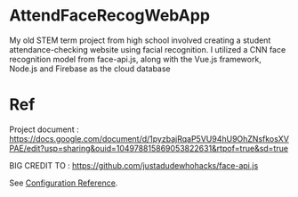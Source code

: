 # AttendFaceRecogWebApp
My old STEM term project from high school involved creating a student attendance-checking website using facial recognition. I utilized a CNN face recognition model from face-api.js, along with the Vue.js framework, Node.js and Firebase as the cloud database

# Ref
Project document : https://docs.google.com/document/d/1pyzbajRqaP5VU94hU9OhZNsfkosXVPAE/edit?usp=sharing&ouid=104978815869053822631&rtpof=true&sd=true

BIG CREDIT TO : https://github.com/justadudewhohacks/face-api.js

See [Configuration Reference](https://cli.vuejs.org/config/).

